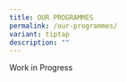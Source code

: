 ```yaml
---
title: OUR PROGRAMMES
permalink: /our-programmes/
variant: tiptap
description: ""
---
```

<p>Work in Progress</p>